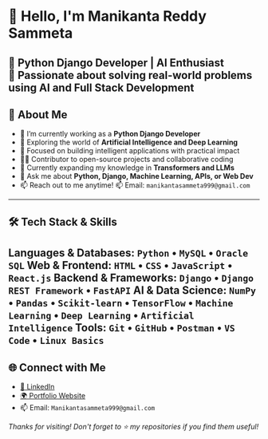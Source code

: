 # 👋 Hello, I'm Manikanta Reddy Sammeta

🚀 **Python Django Developer | AI Enthusiast**  
🎯 Passionate about solving real-world problems using AI and Full Stack Development
---
## 💼 About Me
- 🔭 I’m currently working as a **Python Django Developer**
- 🤖 Exploring the world of **Artificial Intelligence and Deep Learning**
- 🧠 Focused on building intelligent applications with practical impact
- 🧑‍💻 Contributor to open-source projects and collaborative coding
- 🌱 Currently expanding my knowledge in **Transformers and LLMs**
- 💬 Ask me about **Python, Django, Machine Learning, APIs, or Web Dev**
- 📫 Reach out to me anytime!   📫 Email: `manikantasammeta999@gmail.com`
---
## 🛠️ Tech Stack & Skills
**Languages & Databases:**
`Python` • `MySQL` • `Oracle SQL`
**Web & Frontend:**
`HTML` • `CSS` • `JavaScript` • `React.js`
**Backend & Frameworks:**
`Django` • `Django REST Framework` • `FastAPI`
**AI & Data Science:**
`NumPy` • `Pandas` • `Scikit-learn` • `TensorFlow` • `Machine Learning` • `Deep Learning` • `Artificial Intelligence`
**Tools:**
`Git` • `GitHub` • `Postman` • `VS Code` • `Linux Basics`
---
## 🌐 Connect with Me

- [🔗 LinkedIn](https://www.linkedin.com/in/manikantareddy-sammeta-54422022b/)
- [🌍 Portfolio Website](https://maniportfoilo.netlify.app/#home)
- 📫 Email: `Manikantasammeta999@gmail.com`

_Thanks for visiting! Don't forget to ⭐ my repositories if you find them useful!_
